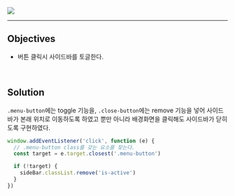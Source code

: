 <img src="https://user-images.githubusercontent.com/92071025/211820637-01105684-76db-4931-9521-2cdcfd477b5c.gif" />

<hr />

## Objectives

* 버튼 클릭시 사이드바를 토글한다.

<br />

## Solution

<code>.menu-button</code>에는 toggle 기능을, <code>.close-button</code>에는 remove 기능을 넣어 사이드바가 본래 위치로 이동하도록 하였고 뿐만 아니라 배경화면을 클릭해도 사이드바가 닫히도록 구현하였다.

```javascript
window.addEventListener('click', function (e) {
  // .menu-button class를 갖는 요소를 찾는다.
  const target = e.target.closest('.menu-button')

  if (!target) {
    sideBar.classList.remove('is-active')
  }
})
```
